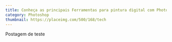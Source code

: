 ```yaml
---
title: Conheça as principais Ferramentas para pintura digital com Photoshop
category: Photoshop
thumbnail: https://placeimg.com/500/168/tech
---
```


Postagem de teste
